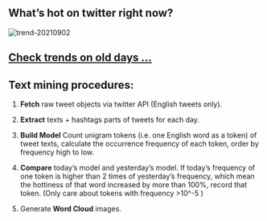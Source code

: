 ## What’s hot on twitter right now?

![trend-20210902][wordcloud]

[wordcloud]: https://raw.githubusercontent.com/xdqc/tweet-trend-everyday/master/word-cloud/trend-20210902.png?token=AF5V4P7ADR6KQBZ4CEDTNIK6AXRMU "trend-20210902"

## [Check trends on old days ...](https://github.com/xdqc/tweet-trend-everyday/tree/master/word-cloud)

## Text mining procedures:

1. **Fetch** raw tweet objects via twitter API (English tweets only).

2. **Extract** texts + hashtags parts of tweets for each day.

3. **Build Model** Count unigram tokens (i.e. one English word as a token) of tweet texts, calculate the occurrence frequency of each token, order by frequency high to low.

4. **Compare** today’s model and yesterday’s model. If today’s frequency of one token is higher than 2 times of yesterday’s frequency, which mean the hottiness of that word increased by more than 100%, record that token. (Only care about tokens with frequency >10^-5 )

5. Generate **Word Cloud** images.
